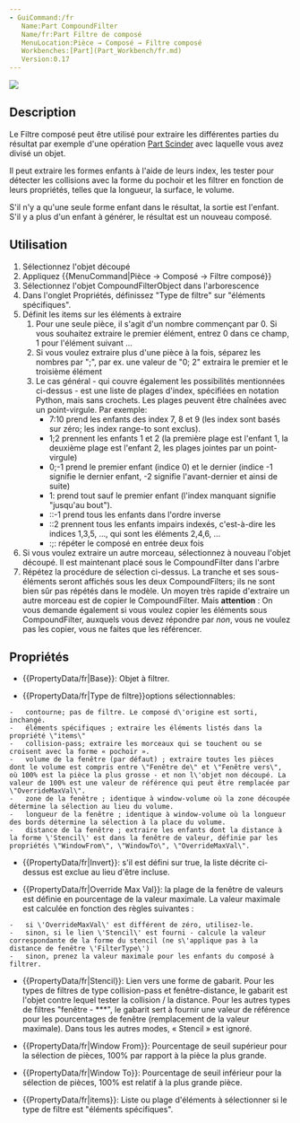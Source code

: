 ```yaml
---
- GuiCommand:/fr
   Name:Part Compound‏‎Filter
   Name/fr:Part Filtre de composé
   MenuLocation:Pièce → Composé → Filtre composé
   Workbenches:[Part](Part_Workbench/fr.md)
   Version:0.17
---
```


![](images/CompoundFilter.png )

## Description

Le Filtre composé peut être utilisé pour extraire les différentes parties du résultat par exemple d\'une opération [Part Scinder](Part_Slice/fr.md) avec laquelle vous avez divisé un objet.

Il peut extraire les formes enfants à l\'aide de leurs index, les tester pour détecter les collisions avec la forme du pochoir et les filtrer en fonction de leurs propriétés, telles que la longueur, la surface, le volume.

S\'il n\'y a qu\'une seule forme enfant dans le résultat, la sortie est l\'enfant. S\'il y a plus d\'un enfant à générer, le résultat est un nouveau composé.

## Utilisation

1.  Sélectionnez l\'objet découpé
2.  Appliquez {{MenuCommand|Pièce → Composé → Filtre composé}}
3.  Sélectionnez l\'objet CompoundFilterObject dans l\'arborescence
4.  Dans l\'onglet Propriétés, définissez \"Type de filtre\" sur \"éléments spécifiques\".
5.  Définit les items sur les éléments à extraire
    1.  Pour une seule pièce, il s'agit d'un nombre commençant par 0. Si vous souhaitez extraire le premier élément, entrez 0 dans ce champ, 1 pour l'élément suivant \...
    2.  Si vous voulez extraire plus d'une pièce à la fois, séparez les nombres par \";\", par ex. une valeur de \"0; 2\" extraira le premier et le troisième élément
    3.  Le cas général - qui couvre également les possibilités mentionnées ci-dessus - est une liste de plages d'index, spécifiées en notation Python, mais sans crochets. Les plages peuvent être chaînées avec un point-virgule. Par exemple:
        -   7:10 prend les enfants des index 7, 8 et 9 (les index sont basés sur zéro; les index range-to sont exclus).
        -   1;2 prennent les enfants 1 et 2 (la première plage est l\'enfant 1, la deuxième plage est l\'enfant 2, les plages jointes par un point-virgule)
        -   0;-1 prend le premier enfant (indice 0) et le dernier (indice -1 signifie le dernier enfant, -2 signifie l\'avant-dernier et ainsi de suite)
        -   1: prend tout sauf le premier enfant (l\'index manquant signifie \"jusqu\'au bout\").
        -   ::-1 prend tous les enfants dans l\'ordre inverse
        -   ::2 prennent tous les enfants impairs indexés, c\'est-à-dire les indices 1,3,5, \..., qui sont les éléments 2,4,6, \...
        -   :;: répéter le composé en entrée deux fois
6.  Si vous voulez extraire un autre morceau, sélectionnez à nouveau l\'objet découpé. Il est maintenant placé sous le CompoundFilter dans l'arbre
7.  Répétez la procédure de sélection ci-dessus. La tranche et ses sous-éléments seront affichés sous les deux CompoundFilters; ils ne sont bien sûr pas répétés dans le modèle. Un moyen très rapide d'extraire un autre morceau est de copier le CompoundFilter. Mais **attention** : On vous demande également si vous voulez copier les éléments sous CompoundFilter, auxquels vous devez répondre par *non*, vous ne voulez pas les copier, vous ne faites que les référencer.

## Propriétés

-    {{PropertyData/fr|Base}}: Objet à filtrer.

-    {{PropertyData/fr|Type de filtre}}options sélectionnables:

    -   contourne; pas de filtre. Le composé d\'origine est sorti, inchangé.
    -   éléments spécifiques ; extraire les éléments listés dans la propriété \"items\"
    -   collision-pass; extraire les morceaux qui se touchent ou se croisent avec la forme « pochoir ».
    -   volume de la fenêtre (par défaut) ; extraire toutes les pièces dont le volume est compris entre \"Fenêtre de\" et \"Fenêtre vers\", où 100% est la pièce la plus grosse - et non l\'objet non découpé. La valeur de 100% est une valeur de référence qui peut être remplacée par \"OverrideMaxVal\".
    -   zone de la fenêtre ; identique à window-volume où la zone découpée détermine la sélection au lieu du volume.
    -   longueur de la fenêtre ; identique à window-volume où la longueur des bords détermine la sélection à la place du volume.
    -   distance de la fenêtre ; extraire les enfants dont la distance à la forme \'Stencil\' est dans la fenêtre de valeur, définie par les propriétés \"WindowFrom\", \"WindowTo\", \"OverrideMaxVal\".

-    {{PropertyData/fr|Invert}}: s\'il est défini sur true, la liste décrite ci-dessus est exclue au lieu d\'être incluse.

-    {{PropertyData/fr|Override Max Val}}: la plage de la fenêtre de valeurs est définie en pourcentage de la valeur maximale. La valeur maximale est calculée en fonction des règles suivantes :

    -   si \'OverrideMaxVal\' est différent de zéro, utilisez-le.
    -   sinon, si le lien \'Stencil\' est fourni - calcule la valeur correspondante de la forme du stencil (ne s\'applique pas à la distance de fenêtre \'FilterType\')
    -   sinon, prenez la valeur maximale pour les enfants du composé à filtrer.

-    {{PropertyData/fr|Stencil}}: Lien vers une forme de gabarit. Pour les types de filtres de type collision-pass et fenêtre-distance, le gabarit est l\'objet contre lequel tester la collision / la distance. Pour les autres types de filtres \"fenêtre - \*\*\*\", le gabarit sert à fournir une valeur de référence pour les pourcentages de fenêtre (remplacement de la valeur maximale). Dans tous les autres modes, « Stencil » est ignoré.

-    {{PropertyData/fr|Window From}}: Pourcentage de seuil supérieur pour la sélection de pièces, 100% par rapport à la pièce la plus grande.

-    {{PropertyData/fr|Window To}}: Pourcentage de seuil inférieur pour la sélection de pièces, 100% est relatif à la plus grande pièce.

-    {{PropertyData/fr|items}}: Liste ou plage d\'éléments à sélectionner si le type de filtre est \"éléments spécifiques\".





  

